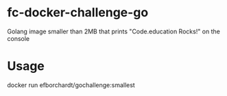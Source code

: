 # fc-docker-challenge-go
Golang image smaller than 2MB that prints "Code.education Rocks!" on the console

# Usage
docker run efborchardt/gochallenge:smallest
